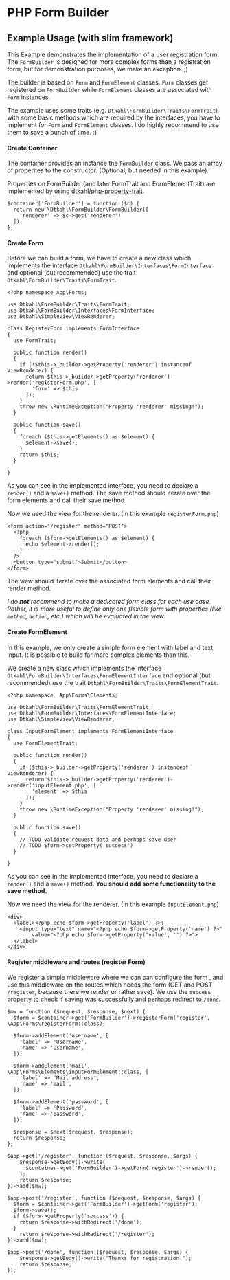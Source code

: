 # PHP Form Builder


## Example Usage (with slim framework)

This Example demonstrates the implementation of a user registration form. The `FormBuilder` is designed for more complex forms than a registration form, but for demonstration purposes, we make an exception. ;)

The builder is based on `Form` and `FormElement` classes. `Form` classes get registered on `FormBuilder` while `FormElement` classes are associated with `Form` instances.

The example uses some traits (e.g. `Dtkahl\FormBuilder\Traits\FormTrait`) with some basic methods which are required by the interfaces, you have to implement for `Form` and `FormElement` classes. I do highly recommend to use them to save a bunch of time. :)


#### Create Container

The container provides an instance the `FormBuilder` class. We pass an array of properites to the constructor. (Optional, but needed in this example).

Properties on FormBuilder (and later FormTrait and FormElementTrait) are implemented by using [dtkahl/php-property-trait](https://github.com/dtkahl/php-property-trait).

    $container['FormBuilder'] = function ($c) {
      return new \Dtkahl\FormBuilder\FormBuilder([
        'renderer' => $c->get('renderer')
      ]);
    };


#### Create Form

Before we can build a form, we have to create a new class which implements the interface `Dtkahl\FormBuilder\Interfaces\FormInterface` and optional (but recommended) use the trait `Dtkahl\FormBuilder\Traits\FormTrait`.

    <?php namespace App\Forms;
    
    use Dtkahl\FormBuilder\Traits\FormTrait;
    use Dtkahl\FormBuilder\Interfaces\FormInterface;
    use Dtkahl\SimpleView\ViewRenderer;
    
    class RegisterForm implements FormInterface
    {
      use FormTrait;
    
      public function render()
      {
        if (!$this->_builder->getProperty('renderer') instanceof ViewRenderer) {
          return $this->_builder->getProperty('renderer')->render('registerForm.php', [
            'form' => $this
          ]);
        }
        throw new \RuntimeException("Property 'renderer' missing!");
      }
      
      public function save()
      {
        foreach ($this->getElements() as $element) {
          $element->save();
        }
        return $this;
      }
    
    }

As you can see in the implemented interface, you need to declare a `render()` and a `save()` method. The save method should iterate over the form elements and call their save method.

Now we need the view for the renderer. (In this example `registerForm.php`)

    <form action="/register" method="POST">
      <?php
        foreach ($form->getElements() as $element) {
          echo $element->render();
        }
      ?>
      <button type="submit">Submit</button>
    </form>

The view should iterate over the associated form elements and call their render method.

*I do __not__ recommend to make a dedicated form class for each use case. Rather, it is more useful to define only one flexible form with properties (like `method`, `action`, etc.)  which will be evaluated in the view.* 

#### Create FormElement

In this example, we only create a simple form element with label and text input. It is possible to build far more complex elements than this.

We create a new class which implements the interface `Dtkahl\FormBuilder\Interfaces\FormElementInterface` and optional (but recommended) use the trait `Dtkahl\FormBuilder\Traits\FormElementTrait`.

    <?php namespace  App\Forms\Elements;
    
    use Dtkahl\FormBuilder\Traits\FormElementTrait;
    use Dtkahl\FormBuilder\Interfaces\FormElementInterface;
    use Dtkahl\SimpleView\ViewRenderer;
    
    class InputFormElement implements FormElementInterface
    {
      use FormElementTrait;
    
      public function render()
      {
        if ($this->_builder->getProperty('renderer') instanceof ViewRenderer) {
          return $this->_builder->getProperty('renderer')->render('inputElement.php', [
            'element' => $this
          ]);
        }
        throw new \RuntimeException("Property 'renderer' missing!");
      }
    
      public function save()
      {
        // TODO validate request data and perhaps save user
        // TODO $form->setProperty('success')
      }
    
    }

As you can see in the implemented interface, you need to declare a `render()` and a `save()` method. **You should add some functionality to the save method.**

Now we need the view for the renderer. (In this example `inputElement.php`)

    <div>
      <label><?php echo $form->getProperty('label') ?>:
        <input type="text" name="<?php echo $form->getProperty('name') ?>" 
            value="<?php echo $form->getProperty('value', '') ?>">
      </label>
    </div>

#### Register middleware and routes (register Form)

We register a simple middleware where we can can configure the form , and use this middleware on the routes which needs the form (GET and POST `/register`, because there we render or rather save). We use the `success` property to check if saving was successfully and perhaps redirect to `/done`. 

    $mw = function ($request, $response, $next) {
      $form = $container->get('FormBuilder')->registerForm('register', \App\Forms\registerForm::class);
      
      $form->addElement('username', [
        'label' => 'Username',
        'name' => 'username',
      ]);
      
      $form->addElement('mail', \App\Forms\Elements\InputFormElement::class, [
        'label' => 'Mail address',
        'name' => 'mail',
      ]);
      
      $form->addElement('password', [
        'label' => 'Password',
        'name' => 'password',
      ]);
      
      $response = $next($request, $response);
      return $response;
    };
    
    $app->get('/register', function ($request, $response, $args) {
    	$response->getBody()->write(
    	  $container->get('FormBuilder')->getForm('register')->render();
    	);
    	return $response;
    })->add($mw);
    
    $app->post('/register', function ($request, $response, $args) {
      $form = $container->get('FormBuilder')->getForm('register');
      $form->save();
      if ($form->getProperty('success')) {
        return $response->withRedirect('/done');
      }
    	return $response->withRedirect('/register');
    })->add($mw);
    
    $app->post('/done', function ($request, $response, $args) {
    	$response->getBody()->write("Thanks for registration!");
    	return $response;
    });
